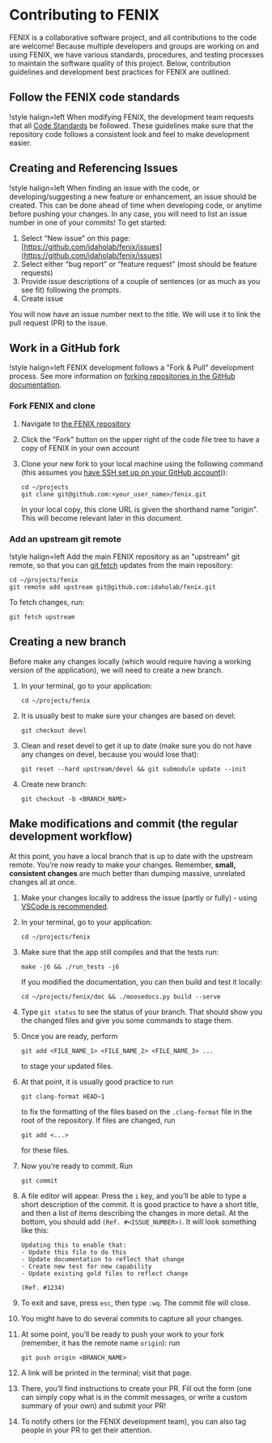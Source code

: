 # Contributing to FENIX

FENIX is a collaborative software project, and all contributions to the code are welcome! Because
multiple developers and groups are working on and using FENIX, we have various standards, procedures,
and testing processes to maintain the software quality of this project. Below, contribution guidelines
and development best practices for FENIX are outlined.

## Follow the FENIX code standards

!style halign=left
When modifying FENIX, the development team requests that all [Code Standards](fenix_scs.md) be
followed. These guidelines make sure that the repository code follows a consistent look and feel to
make development easier.

## Creating and Referencing Issues

!style halign=left
When finding an issue with the code, or developing/suggesting a new feature or enhancement, an issue
should be created. This can be done ahead of time when developing code, or anytime before pushing
your changes. In any case, you will need to list an issue number in one of your commits! To get started:

1. Select “New issue” on this page: [https://github.com/idaholab/fenix/issues](https://github.com/idaholab/fenix/issues)
1. Select either “bug report” or “feature request” (most should be feature requests)
1. Provide issue descriptions of a couple of sentences (or as much as you see fit) following the prompts.
1. Create issue

You will now have an issue number next to the title. We will use it to link the pull request (PR) to the issue.

## Work in a GitHub fork

!style halign=left
FENIX development follows a "Fork & Pull" development process. See more information on
[forking repositories in the GitHub documentation](https://guides.github.com/activities/forking).

### Fork FENIX and clone

1. Navigate to [the FENIX repository](https://github.com/idaholab/fenix)
1. Click the "Fork" button on the upper right of the code file tree to have a copy of FENIX in your own account
1. Clone your new fork to your local machine using the following command (this assumes you
   [have SSH set up on your GitHub account](https://docs.github.com/en/authentication/connecting-to-github-with-ssh/adding-a-new-ssh-key-to-your-github-account))):

   ```
   cd ~/projects
   git clone git@github.com:<your_user_name>/fenix.git
   ```

   In your local copy, this clone URL is given the shorthand name "origin". This will become relevant
   later in this document.

### Add an upstream git remote

!style halign=left
Add the main FENIX repository as an "upstream" git remote, so that you can
[git fetch](https://git-scm.org/docs/git-fetch) updates from the main repository:

```
cd ~/projects/fenix
git remote add upstream git@github.com:idaholab/fenix.git
```

To fetch changes, run:

```
git fetch upstream
```

## Creating a new branch

Before make any changes locally (which would require having a working version of the application),
we will need to create a new branch.

1. In your terminal, go to your application:

   ```
   cd ~/projects/fenix
   ```

1. It is usually best to make sure your changes are based on devel:

   ```
   git checkout devel
   ```

1. Clean and reset devel to get it up to date (make sure you do not have any changes on devel, because you would lose that):

   ```
   git reset --hard upstream/devel && git submodule update --init
   ```

1. Create new branch:

   ```
   git checkout -b <BRANCH_NAME>
   ```

## Make modifications and commit (the regular development workflow)

At this point, you have a local branch that is up to date with the upstream remote. You’re now ready
to make your changes. Remember, **small, consistent changes** are much better than dumping massive,
unrelated changes all at once.

1. Make your changes locally to address the issue (partly or fully) - using
   [VSCode is recommended](help/development/VSCode.md).
1. In your terminal, go to your application:

   ```
   cd ~/projects/fenix
   ```

1. Make sure that the app still compiles and that the tests run:

   ```
   make -j6 && ./run_tests -j6
   ```

   If you modified the documentation, you can then build and test it locally:

   ```
   cd ~/projects/fenix/doc && ./moosedocs.py build --serve
   ```

1. Type `git status` to see the status of your branch. That should show you the changed files and
   give you some commands to stage them.
1. Once you are ready, perform

   ```
   git add <FILE_NAME_1> <FILE_NAME_2> <FILE_NAME_3> ...
   ```

   to stage your updated files.
1. At that point, it is usually good practice to run

   ```
   git clang-format HEAD~1
   ```

   to fix the formatting of the files based on the `.clang-format` file in the root of the repository.
   If files are changed, run

   ```
   git add <...>
   ```

   for these files.
1. Now you’re ready to commit. Run

   ```
   git commit
   ```

1. A file editor will appear. Press the `i` key, and you’ll be able to type a short description of
   the commit. It is good practice to have a short title, and then a list of items describing the
   changes in more detail. At the bottom, you should add `(Ref. #<ISSUE_NUMBER>)`. It will look
   something like this:

   ```
   Updating this to enable that:
   - Update this file to do this
   - Update documentation to reflect that change
   - Create new test for new capability
   - Update existing gold files to reflect change

   (Ref. #1234)
   ```

1. To exit and save, press `esc`, then type `:wq`. The commit file will close.
1. You might have to do several commits to capture all your changes.
1. At some point, you’ll be ready to push your work to your fork (remember, it has the remote name `origin`): run

   ```
   git push origin <BRANCH_NAME>
   ```

1. A link will be printed in the terminal; visit that page.
1. There, you’ll find instructions to create your PR. Fill out the form (one can simply copy what is
   in the commit messages, or write a custom summary of your own) and submit your PR!
1. To notify others (or the FENIX development team), you can also tag people in your PR to get their
   attention.
